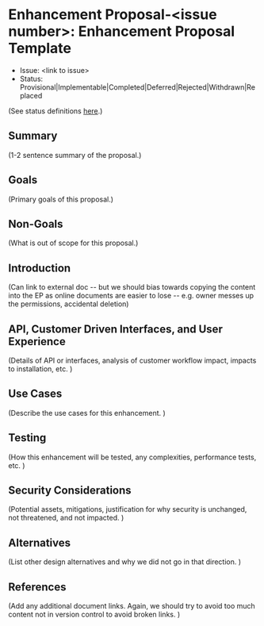 
# Enhancement Proposal-\<issue number\>: Enhancement Proposal Template

- Issue: \<link to issue\>
- Status: Provisional|Implementable|Completed|Deferred|Rejected|Withdrawn|Replaced

(See status definitions [here](README.md#status).)

## Summary

(1-2 sentence summary of the proposal.)

## Goals

(Primary goals of this proposal.)

## Non-Goals

(What is out of scope for this proposal.)

## Introduction

(Can link to external doc -- but we should bias towards copying the content into the EP as online documents are easier
to lose -- e.g. owner messes up the permissions, accidental deletion)

## API, Customer Driven Interfaces, and User Experience

(Details of API or interfaces, analysis of customer workflow impact, impacts to installation, etc. )

## Use Cases

(Describe the use cases for this enhancement. )

## Testing

(How this enhancement will be tested, any complexities, performance tests, etc. )

## Security Considerations

(Potential assets, mitigations, justification for why security is unchanged, not threatened, and not impacted. )

## Alternatives

(List other design alternatives and why we did not go in that direction. )

## References

(Add any additional document links. Again, we should try to avoid too much content not in version control to avoid
broken links. )
